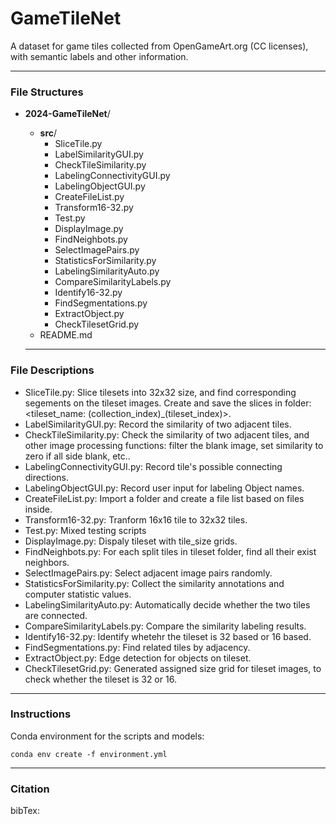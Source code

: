 # GameTileNet
A dataset for game tiles collected from OpenGameArt.org (CC licenses), with semantic labels and other information.

---
### File Structures

- **2024-GameTileNet**/
  - **src**/
    - SliceTile.py
    - LabelSimilarityGUI.py
    - CheckTileSimilarity.py
    - LabelingConnectivityGUI.py
    - LabelingObjectGUI.py            
    - CreateFileList.py
    - Transform16-32.py
    - Test.py
    - DisplayImage.py
    - FindNeighbots.py
    - SelectImagePairs.py
    - StatisticsForSimilarity.py
    - LabelingSimilarityAuto.py
    - CompareSimilarityLabels.py
    - Identify16-32.py
    - FindSegmentations.py
    - ExtractObject.py
    - CheckTilesetGrid.py            
  <!-- - **annotations**/
    - dataset1.csv
    - dataset2.csv -->
  - README.md

  ---
### File Descriptions

* SliceTile.py: Slice tilesets into 32x32 size, and find corresponding segements on the tileset images. Create and save the slices in folder: <tileset_name: (collection_index)_(tileset_index)>. 
* LabelSimilarityGUI.py: Record the similarity of two adjacent tiles.
* CheckTileSimilarity.py: Check the similarity of two adjacent tiles, and other image processing functions: filter the blank image, set similarity to zero if all side blank, etc.. 
* LabelingConnectivityGUI.py: Record tile's possible connecting directions.
* LabelingObjectGUI.py: Record user input for labeling Object names.            
* CreateFileList.py: Import a folder and create a file list based on files inside.
* Transform16-32.py: Tranform 16x16 tile to 32x32 tiles.
* Test.py: Mixed testing scripts
* DisplayImage.py: Dispaly tileset with tile_size grids.
* FindNeighbots.py: For each split tiles in tileset folder, find all their exist neighbors.
* SelectImagePairs.py: Select adjacent image pairs randomly.
* StatisticsForSimilarity.py: Collect the similarity annotations and computer statistic values.
* LabelingSimilarityAuto.py: Automatically decide whether the two tiles are connected.
* CompareSimilarityLabels.py: Compare the similarity labeling results.
* Identify16-32.py: Identify whetehr the tileset is 32 based or 16 based.
* FindSegmentations.py: Find related tiles by adjacency.
* ExtractObject.py: Edge detection for objects on tileset.
* CheckTilesetGrid.py: Generated assigned size grid for tileset images, to check whether the tileset is 32 or 16.
---
### Instructions

Conda environment for the scripts and models:

```
conda env create -f environment.yml
```

---

### Citation

bibTex:

```


```
 